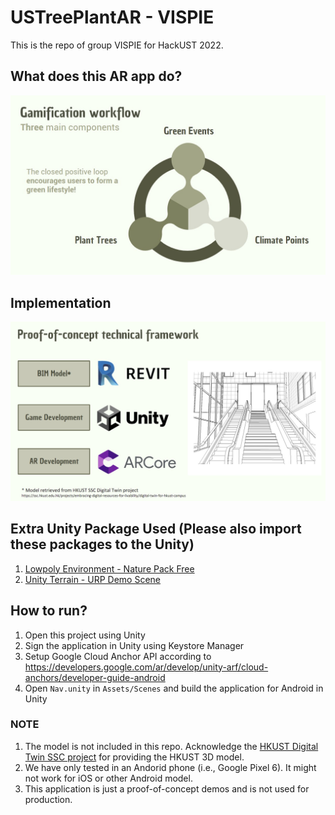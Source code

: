 # USTreePlantAR - VISPIE

This is the repo of group VISPIE for HackUST 2022.

## What does this AR app do?

![Three main components form a closed positive loop to encourage users forming a green lifestyle!](./imgs/workflow.jpg "Workflow")

## Implementation

![We use Unity, Vuforia, and Revit for building this application.](./imgs/implementation.jpg "WorkfImplementationlow")

## Extra Unity Package Used (Please also import these packages to the Unity)
1. [Lowpoly Environment - Nature Pack Free](https://assetstore.unity.com/packages/3d/environments/lowpoly-environment-nature-pack-free-187052)
2. [Unity Terrain - URP Demo Scene](https://assetstore.unity.com/packages/3d/environments/unity-terrain-urp-demo-scene-213197)


## How to run?

1. Open this project using Unity
2. Sign the application in Unity using Keystore Manager
3. Setup Google Cloud Anchor API according to <https://developers.google.com/ar/develop/unity-arf/cloud-anchors/developer-guide-android>
4. Open `Nav.unity` in `Assets/Scenes` and build the application for Android in Unity

### NOTE

1. The model is not included in this repo. Acknowledge the [HKUST Digital Twin SSC project](https://ssc.hkust.edu.hk/projects/embracing-digital-resources-for-livability/digital-twin-for-hkust-campus) for providing the HKUST 3D model.
2. We have only tested in an Andorid phone (i.e., Google Pixel 6). It might not work for iOS or other Android model.
3. This application is just a proof-of-concept demos and is not used for production.
